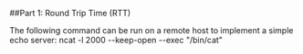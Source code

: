 ##Part 1: Round Trip Time (RTT)

The following command can be run on a remote host to implement a simple echo server:
ncat -l 2000 --keep-open --exec "/bin/cat"
